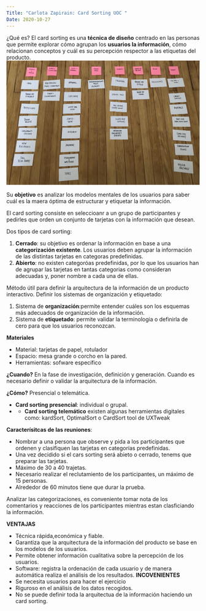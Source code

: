 ```yaml
---
Title: "Carlota Zapirain: Card Sorting UOC "
Date: 2020-10-27
--- 
```


¿Qué es?
El card sorting es una **técnica de diseño** centrado en las personas que permite explorar cómo agrupan los **usuarios la información**, cómo relacionan conceptos y cuál es su percepción respector a las etiquetas del producto. 
![card sorting](/Imagenes/Card-sorting-Texto-4.png)


Su **objetivo** es analizar los modelos mentales de los usuarios para saber cuál es la maera óptima de estructurar y etiquetar la información.

El card sorting consiste en seleccioanr a un grupo de participantes y pedirles que orden un conjunto de tarjetas con la información que desean. 

Dos tipos de card sorting:
1. **Cerrado**: su objetivo es ordenar la información en base a una **categorización existente**. Los usuarios deben agrupar la información de las distintas tarjetas en categoras predefinidas. 
2. **Abierto**: no existen categoróas predefinidas, por lo que los usuarios han de agrupar las tarjetas en tantas categorias como consideran adecuadas y, poner nombre a cada una de ellas. 

Método útil para definir la arquitectura de la información de un producto interactivo. 
Definir los sistemas de organización y etiquetado:
1. Sistema de **organización**:permite entender cuáles son los esquemas más adecuados de organización de la información.
2. Sistema de **etiquetado**: permite validar la terminologia o definirla de cero para que los usuarios reconozcan.

__Materiales__
+ Material: tarjetas de papel, rotulador
+ Espacio: mesa grande o corcho en la pared.
+ Herramientas: sofware específico

__¿Cuando?__
En la fase de investigación, definición y generación. Cuando es necesario definir o validar la arquitectura de la información.

__¿Cómo?__
Presencial o telemática.
+ **Card sorting presencial**: individual o grupal. 
+ + **Card sorting telemático** existen algunas herramientas digitales como: kardSort, OptimalSort o CardSort tool de UXTweak

__Caracterísitcas de las reuniones__: 
- Nombrar a una persona que observe y pida a los participantes que ordenen y clasifiquen las tarjetas en categorías predefinidas.
- Una vez decidido si el cars sorting será abieto o cerrado, tenems que preparar las tarjetas.
- Máximo de 30 a 40 trajetas. 
- Necesario realizar el reclutamiento de los participantes, un máximo de 15 personas. 
- Alrededor de 60 minutos tiene que durar la prueba. 

Analizar las categorizaciones, es conveniente tomar nota de los comentarios y reacciones de los participantes mientras estan clasficiando la información.

**VENTAJAS**
- Técnica rápida,económica y fiable.
- Garantiza que la arquitectura de la información del producto se base en los modelos de los usuarios.
- Permite obtener información cualitativa sobre la percepción de los usuarios. 
- Software: registra la ordenación de cada usuario y de manera automática realiza el análisis de los resultados.
**INCOVENIENTES**
- Se necesita usuarios para hacer el ejercicio
- Riguroso en el análisis de los datos recogidos.
- No se puede definir toda la arquitectua de la información haciendo un card sorting. 




